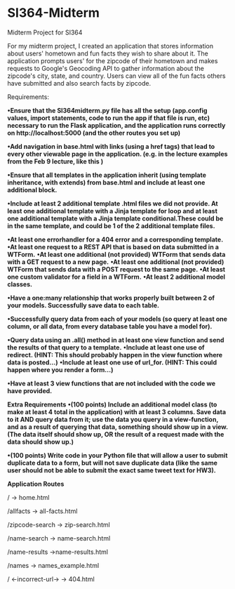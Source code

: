 # SI364-Midterm
Midterm Project for SI364

For my midterm project, I created an application that stores information about users' hometown and fun facts they wish to share about it. The application prompts users' for the zipcode of their hometown and makes requests to Google's Geocoding API to gather information about the zipcode's city, state, and country. Users can view all of the fun facts others have submitted and also search facts by zipcode. 

Requirements:

 **•Ensure that the SI364midterm.py file has all the setup (app.config values, import statements, code to run the app if that file is run, etc) necessary to run the Flask application, and the application runs correctly on http://localhost:5000 (and the other routes you set up)**
 
 **•Add navigation in base.html with links (using a href tags) that lead to every other viewable page in the application. (e.g. in the lecture examples from the Feb 9 lecture, like this )**
 
 **•Ensure that all templates in the application inherit (using template inheritance, with extends) from base.html and include at least one additional block.**
 
 **•Include at least 2 additional template .html files we did not provide.
 At least one additional template with a Jinja template for loop and at least one additional template with a Jinja template conditional.These could be in the same template, and could be 1 of the 2 additional template files.**
 
 **•At least one errorhandler for a 404 error and a corresponding template.**
 **•At least one request to a REST API that is based on data submitted in a WTForm.**
 **•At least one additional (not provided) WTForm that sends data with a GET request to a new page.**
 **•At least one additional (not provided) WTForm that sends data with a POST request to the same page.**
 **•At least one custom validator for a field in a WTForm.**
 **•At least 2 additional model classes.**
 
 **•Have a one:many relationship that works properly built between 2 of your models.
 Successfully save data to each table.**
 
 **•Successfully query data from each of your models (so query at least one column, or all data, from every database table you have a model for).**
 
 **•Query data using an .all() method in at least one view function and send the results of that query to a template.**
 **•Include at least one use of redirect. (HINT: This should probably happen in the view function where data is posted...)**
 **•Include at least one use of url_for. (HINT: This could happen where you render a form...)**
 
 **•Have at least 3 view functions that are not included with the code we have provided.**
 
 **Extra Requirements**
 **•(100 points) Include an additional model class (to make at least 4 total in the application) with at least 3 columns. Save data to it AND query data from it; use the data you query in a view-function, and as a result of querying that data, something should show up in a view. (The data itself should show up, OR the result of a request made with the data should show up.)**

**•(100 points) Write code in your Python file that will allow a user to submit duplicate data to a form, but will not save duplicate data (like the same user should not be able to submit the exact same tweet text for HW3).**
 
 **Application Routes**
 
 
 / -> home.html
 
 
 /allfacts -> all-facts.html
 
 
 /zipcode-search -> zip-search.html
 
 
 /name-search -> name-search.html
 
 
 /name-results ->name-results.html
 
 
 /names -> names_example.html
 
 
 / <-incorrect-url-> -> 404.html
 
 
 
 
